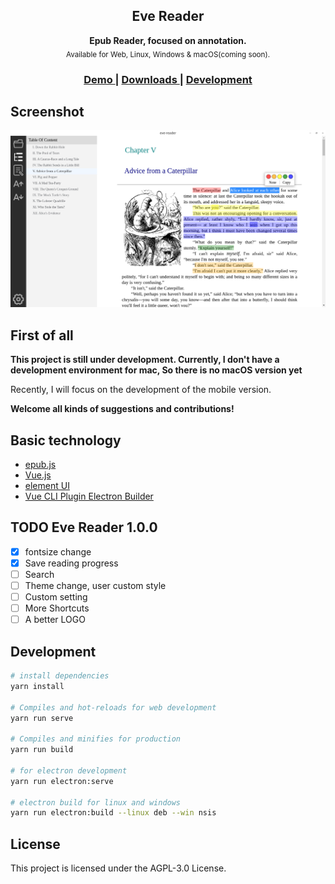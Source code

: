 <h2 align="center" style="">Eve Reader</h2>

<div align="center">
  <strong>Epub Reader, focused on annotation.</strong></br>
  <sub>Available for Web, Linux, Windows & macOS(coming soon).</sub>
</div>

<div align="center">
  <h3>
    <a href="https://xianmin.github.io/EveReader">
      Demo
    </a>
    <span> | </span>
    <a href="https://github.com/xianmin/EveReader/releases">
      Downloads
    </a>
    <span> | </span>
    <a href="https://github.com/xianmin/EveReader#Development">
      Development
    </a>
  </h3>
</div>

## Screenshot

![](./doc/screenshot.png)

## First of all

**This project is still under development. Currently, I don't have a development environment for mac, So there is no macOS version yet**

Recently, I will focus on the development of the mobile version.

**Welcome all kinds of suggestions and contributions!**

## Basic technology

- [epub.js](https://github.com/futurepress/epub.js/)
- [Vue.js](https://vuejs.org/)
- [element UI](https://github.com/ElemeFE/element)
- [Vue CLI Plugin Electron Builder](https://nklayman.github.io/vue-cli-plugin-electron-builder/)

## TODO Eve Reader 1.0.0

- [x] fontsize change
- [x] Save reading progress
- [ ] Search
- [ ] Theme change, user custom style
- [ ] Custom setting
- [ ] More Shortcuts
- [ ] A better LOGO

## Development

```bash
# install dependencies
yarn install

# Compiles and hot-reloads for web development
yarn run serve

# Compiles and minifies for production
yarn run build

# for electron development
yarn run electron:serve

# electron build for linux and windows
yarn run electron:build --linux deb --win nsis
```

## License

This project is licensed under the AGPL-3.0 License.
